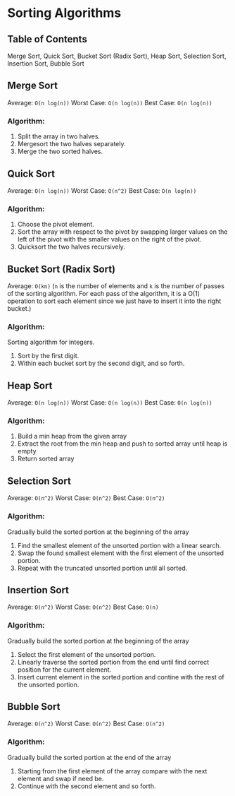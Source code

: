 # Sorting Algorithms

## Table of Contents
Merge Sort,
Quick Sort,
Bucket Sort (Radix Sort),
Heap Sort,
Selection Sort,
Insertion Sort,
Bubble Sort

## Merge Sort

Average: `O(n log(n))`
Worst Case: `O(n log(n))`
Best Case: `O(n log(n))`

### Algorithm:
1. Split the array in two halves.
2. Mergesort the two halves separately.
3. Merge the two sorted halves.

## Quick Sort

Average: `O(n log(n))`
Worst Case: `O(n^2)`
Best Case: `O(n log(n))`

### Algorithm:
1. Choose the pivot element.
2. Sort the array with respect to the pivot by swapping larger values on the left of the pivot with the smaller values on the right of the pivot.
3. Quicksort the two halves recursively.

## Bucket Sort (Radix Sort)

Average: `O(kn)`
(`n` is the number of elements and `k` is the number of passes of the sorting algorithm.
For each pass of the algorithm, it is a O(1) operation to sort each element since we just have to insert it into the right bucket.)

### Algorithm:
Sorting algorithm for integers.
1. Sort by the first digit.
2. Within each bucket sort by the second digit, and so forth.

## Heap Sort

Average: `O(n log(n))`
Worst Case: `O(n log(n))`
Best Case: `O(n log(n))`

### Algorithm:
1. Build a min heap from the given array
2. Extract the root from the min heap and push to sorted array until heap is empty
3. Return sorted array

## Selection Sort

Average: `O(n^2)`
Worst Case: `O(n^2)`
Best Case: `O(n^2)`

### Algorithm:
Gradually build the sorted portion at the beginning of the array
1. Find the smallest element of the unsorted portion with a linear search.
2. Swap the found smallest element with the first element of the unsorted portion.
3. Repeat with the truncated unsorted portion until all sorted.

## Insertion Sort

Average: `O(n^2)`
Worst Case: `O(n^2)`
Best Case: `O(n)`

### Algorithm:
Gradually build the sorted portion at the beginning of the array
1. Select the first element of the unsorted portion.
2. Linearly traverse the sorted portion from the end until find correct position for the current element.
3. Insert current element in the sorted portion and contine with the rest of the unsorted portion.

## Bubble Sort

Average: `O(n^2)`
Worst Case: `O(n^2)`
Best Case: `O(n^2)`

### Algorithm:
Gradually build the sorted portion at the end of the array
1. Starting from the first element of the array compare with the next element and swap if need be.
2. Continue with the second element and so forth.


